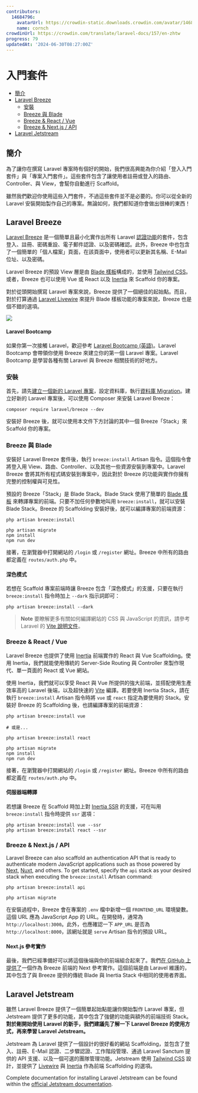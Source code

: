 ```yaml
---
contributors:
  14684796:
    avatarUrl: https://crowdin-static.downloads.crowdin.com/avatar/14684796/medium/60f7dc21ec0bf9cfcb61983640bb4809_default.png
    name: cornch
crowdinUrl: https://crowdin.com/translate/laravel-docs/157/en-zhtw
progress: 79
updatedAt: '2024-06-30T08:27:00Z'
---
```


# 入門套件

- [簡介](#introduction)
- [Laravel Breeze](#laravel-breeze)
   - [安裝](#laravel-breeze-installation)
   - [Breeze 與 Blade](#breeze-and-blade)
   - [Breeze & React / Vue](#breeze-and-inertia)
   - [Breeze & Next.js / API](#breeze-and-next)
- [Laravel Jetstream](#laravel-jetstream)

<a name="introduction"></a>

## 簡介

為了讓你在撰寫 Laravel 專案時有個好的開始，我們很高興能為你介紹「登入入門套件」與「專案入門套件」。這些套件包含了讓使用者註冊或登入的路由、Controller、與 View，會幫你自動進行 Scaffold。

雖然我們歡迎你使用這些入門套件，不過這些套件並不是必要的。你可以從全新的 Laravel 安裝開始製作自己的專案。無論如何，我們都知道你會做出很棒的東西！

<a name="laravel-breeze"></a>

## Laravel Breeze

[Laravel Breeze](https://github.com/laravel/breeze) 是一個簡單且最小化實作出所有 Laravel [認證功能](/docs/{{version}}/authentication)的套件，包含登入、註冊、密碼重設、電子郵件認證、以及密碼確認。此外，Breeze 中也包含了一個簡單的「個人檔案」頁面，在該頁面中，使用者可以更新其名稱、E-Mail 位址、以及密碼。

Laravel Breeze 的預設 View 層是由 [Blade 樣板](/docs/{{version}}/blade)構成的，並使用 [Tailwind CSS](https://tailwindcss.com)。或者，Breeze 也可以使用 Vue 或 React 以及 [Inertia](https://inertiajs.com) 來 Scaffold 你的專案。

對於從頭開始撰寫 Laravel 專案來說，Breeze 提供了一個絕佳的起始點。而且，對於打算通過 [Laravel Livewire](https://laravel-livewire.com) 來提升 Blade 樣板功能的專案來說，Breeze 也是個不錯的選項。

<img src="https://laravel.com/img/docs/breeze-register.png">

#### Laravel Bootcamp

如果你第一次接觸 Laravel，歡迎參考 [Laravel Bootcamp (英語)](https://bootcamp.laravel.com)。Laravel Bootcamp 會帶領你使用 Breeze 來建立你的第一個 Laravel 專案。Laravel Bootcamp 是學習各種有關 Laravel 與 Breeze 相關技術的好地方。

<a name="laravel-breeze-installation"></a>

### 安裝

首先，請先[建立一個新的 Laravel 專案](/docs/{{version}}/installation)，設定資料庫，執行[資料庫 Migration](/docs/{{version}}/migrations)。建立好新的 Laravel 專案後，可以使用 Composer 來安裝 Laravel Breeze：

```shell
composer require laravel/breeze --dev
```

安裝好 Breeze 後，就可以使用本文件下方討論的其中一個 Breeze「Stack」來 Scaffold 你的專案。

<a name="breeze-and-blade"></a>

### Breeze 與 Blade

安裝好 Laravel Breeze 套件後，執行 `breeze:install` Artisan 指令。這個指令會將登入用 View、路由、Controller、以及其他一些資源安裝到專案中。Laravel Breeze 會將其所有程式碼安裝到專案中，因此對於 Breeze 的功能與實作你擁有完整的控制權與可見性。

預設的 Breeze「Stack」是 Blade Stack。Blade Stack 使用了簡單的 [Blade 樣板](/docs/{{version}}/blade) 來轉譯專案的前端。只要不加任何參數地叫用 `breeze:install`，就可以安裝 Blade Stack。Breeze 的 Scaffolding 安裝好後，就可以編譯專案的前端資源：

```shell
php artisan breeze:install

php artisan migrate
npm install
npm run dev
```

接著，在瀏覽器中打開網站的 `/login` 或 `/register` 網址。Breeze 中所有的路由都定義在 `routes/auth.php` 中。

<a name="dark-mode"></a>

#### 深色模式

若想在 Scaffold 專案前端時讓 Breeze 包含「深色模式」的支援，只要在執行 `breeze:install` 指令時加上 `--dark` 指示詞即可：

```shell
php artisan breeze:install --dark
```

> **Note** 要瞭解更多有關如何編譯網站的 CSS 與 JavaScript 的資訊，請參考 Laravel 的 [Vite 說明文件](/docs/{{version}}/mix#running-mix)。

<a name="breeze-and-inertia"></a>

### Breeze & React / Vue

Laravel Breeze 也提供了使用 [Inertia](https://inertiajs.com) 前端實作的 React 與 Vue Scaffolding。使用 Inertia，我們就能使用傳統的 Server-Side Routing 與 Controller 來製作現代、單一頁面的 React 或 Vue 網站。

使用 Inertia，我們就可以享受 React 與 Vue 所提供的強大前端，並搭配使用生產效率高的 Laravel 後端，以及超快速的 [Vite](https://vitejs.dev) 編譯。若要使用 Inertia Stack，請在執行 `breeze:install` Artisan 指令時將 `vue` 或 `react` 指定為要使用的 Stack。安裝好 Breeze 的 Scaffolding 後，也請編譯專案的前端資源：

```shell
php artisan breeze:install vue

# 或是...

php artisan breeze:install react

php artisan migrate
npm install
npm run dev
```

接著，在瀏覽器中打開網站的 `/login` 或 `/register` 網址。Breeze 中所有的路由都定義在 `routes/auth.php` 中。

<a name="server-side-rendering"></a>

#### 伺服器端轉譯

若想讓 Breeze 在 Scaffold 時加上對 [Inertia SSR](https://inertiajs.com/server-side-rendering) 的支援，可在叫用 `breeze:install` 指令時提供 `ssr` 選項：

```shell
php artisan breeze:install vue --ssr
php artisan breeze:install react --ssr
```

<a name="breeze-and-next"></a>

### Breeze & Next.js / API

Laravel Breeze can also scaffold an authentication API that is ready to authenticate modern JavaScript applications such as those powered by [Next](https://nextjs.org), [Nuxt](https://nuxt.com), and others. To get started, specify the `api` stack as your desired stack when executing the `breeze:install` Artisan command:

```shell
php artisan breeze:install api

php artisan migrate
```

在安裝過程中，Breeze 會在專案的 `.env` 檔中新增一個 `FRONTEND_URL` 環境變數。這個 URL 應為 JavaScript App 的 URL。在開發時，通常為 `http://localhost:3000`。此外，也應確認一下 `APP_URL` 是否為 `http://localhost:8000`，該網址就是 `serve` Artisan 指令的預設 URL。

<a name="next-reference-implementation"></a>

#### Next.js 參考實作

最後，我們已經準備好可以將這個後端與你的前端組合起來了。我們[在 GitHub 上提供了](https://github.com/laravel/breeze-next)一個作為 Breeze 前端的 Next 參考實作。這個前端是由 Laravel 維護的，其中包含了與 Breeze 提供的傳統 Blade 與 Inertia Stack 中相同的使用者界面。

<a name="laravel-jetstream"></a>

## Laravel Jetstream

雖然 Laravel Breeze 提供了一個簡單起始點能讓你開始製作 Laravel 專案，但 Jetstream 提供了更多的功能，其中包含了強健的功能與額外的前端技術 Stack。**對於剛開始使用 Laravel 的新手，我們建議先了解一下 Laravel Breeze 的使用方式，再來學習 Laravel Jetstream。**

Jetstream 為 Laravel 提供了一個設計的很好看的網站 Scaffolding，並包含了登入、註冊、E-Mail 認證、二步驟認證、工作階段管理、通過 Laravel Sanctum 提供的 API 支援、以及一個可選的團隊管理功能。Jetstream 使用 [Tailwind CSS](https://tailwindcss.com) 設計，並提供了 [Livewire](https://laravel-livewire.com) 與 [Inertia](https://inertiajs.com) 作為前端 Scaffolding 的選項。

Complete documentation for installing Laravel Jetstream can be found within the [official Jetstream documentation](https://jetstream.laravel.com/introduction.html).
